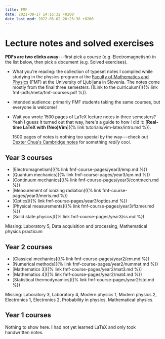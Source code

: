 ```yaml
---
title: FMF
date: 2021-09-17 14:16:32 +0200
date_last_mod: 2022-06-02 20:23:38 +0200
---
```

# Lecture notes and solved exercises

**PDFs are two clicks away**---first pick a course (e.g. Electromagnetism) in the list below, then pick a document (e.g. Solved exercises).

- What you're reading: the collection of typeset notes I compiled while studying in the physics program at the [Faculty of Mathematics and Physics](https://www.fmf.uni-lj.si/en/) (FMF) at the University of Ljubljana in Slovenia.
  The notes come mostly from the final three semesters.
  [(Link to the curriculum)]({% link fmf-pdfs/meta/fmf-courses.pdf %}).

- Intended audience: primarily FMF students taking the same courses, but everyone is welcome!

- Wait you wrote 1500 pages of LaTeX lecture notes in three semesters?
  Yeah I guess it turned out that way, here's a guide to how I did it: [**Real-time LaTeX with (Neo)Vim**]({% link tutorials/vim-latex/intro.md %}).

  1500 pages of notes is nothing too special by the way---check out [Dexter Chua's Cambridge notes](https://dec41.user.srcf.net/notes/) for something *really* cool.
  
## Year 3 courses

- [Electromagnetism]({% link fmf-course-pages/year3/emp.md %})
- [Quantum mechanics]({% link fmf-course-pages/year3/qm.md %})
- [Continuum mechanics]({% link fmf-course-pages/year3/contmech.md %})
- [Measurement of ionizing radiation]({% link fmf-course-pages/year3/meris.md %})
- [Optics]({% link fmf-course-pages/year3/optics.md %})
- [Physical measurements]({% link fmf-course-pages/year3/fizmer.md %})
- [Solid state physics]({% link fmf-course-pages/year3/ss.md %})

Missing: Laboratory 5, Data acquisition and processing, Mathematical physics practicum

## Year 2 courses

- [Classical mechanics]({% link fmf-course-pages/year2/cm.md %})
- [Numerical methods]({% link fmf-course-pages/year2/nummet.md %})
- [Mathematics 3]({% link fmf-course-pages/year2/mat3.md %})
- [Mathematics 4]({% link fmf-course-pages/year2/mat4.md %})
- [Statistical thermodynamics]({% link fmf-course-pages/year2/std.md %})

Missing: Laboratory 3, Laboratory 4, Modern physics 1, Modern physics 2, Electronics 1, Electronics 2, Probability in physics, Mathematical physics.

## Year 1 courses

Nothing to show here. I had not yet learned LaTeX and only took handwritten notes.


